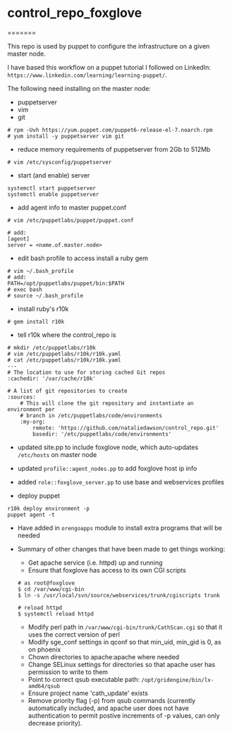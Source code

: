 # control_repo_foxglove
=======

This repo is used by puppet to configure the infrastructure on a given master node.

I have based this workflow on a puppet tutorial I followed on LinkedIn: `https://www.linkedin.com/learning/learning-puppet/`.

The following need installing on the master node:
* puppetserver
* vim
* git

```
# rpm -Uvh https://yum.puppet.com/puppet6-release-el-7.noarch.rpm
# yum install -y puppetserver vim git
```

* reduce memory requirements of puppetserver from 2Gb to 512Mb

```
# vim /etc/sysconfig/puppetserver
```

* start (and enable) server

```
systemctl start puppetserver
systemctl enable puppetserver
```

* add agent info to master puppet.conf

```
# vim /etc/puppetlabs/puppet/puppet.conf

# add:
[agent]
server = <name.of.master.node>
```

* edit bash profile to access install a ruby gem

```
# vim ~/.bash_profile
# add:
PATH=/opt/puppetlabs/puppet/bin:$PATH
# exec bash
# source ~/.bash_profile
```

* install ruby's r10k

```
# gem install r10k
```

* tell r10k where the control_repo is

```
# mkdir /etc/puppetlabs/r10k
# vim /etc/puppetlabs/r10k/r10k.yaml
# cat /etc/puppetlabs/r10k/r10k.yaml
---
# The location to use for storing cached Git repos
:cachedir: '/var/cache/r10k'

# A list of git repositories to create
:sources:
    # This will clone the git repository and instantiate an environment per
    # branch in /etc/puppetlabs/code/environments
    :my-org:
        remote: 'https://github.com/nataliedawson/control_repo.git'
        basedir: '/etc/puppetlabs/code/environments'
```

* updated site.pp to include foxglove node, which auto-updates `/etc/hosts` on master node
* updated `profile::agent_nodes.pp` to add foxglove host ip info
* added `role::foxglove_server.pp` to use base and webservices profiles


* deploy puppet

```
r10k deploy environment -p
puppet agent -t
```

* Have added in `orengoapps` module to install extra programs that will be needed

* Summary of other changes that have been made to get things working:
    * Get apache service (i.e. httpd) up and running
    * Ensure that foxglove has access to its own CGI scripts
    
    ```
    # as root@foxglove
    $ cd /var/www/cgi-bin
    $ ln -s /usr/local/svn/source/webservices/trunk/cgiscripts trunk

    # reload httpd
    $ systemctl reload httpd
    ```
    
    * Modify perl path in `/var/www/cgi-bin/trunk/CathScan.cgi` so that it uses the correct version of perl
    * Modify sge_conf settings in qconf so that min_uid, min_gid is 0, as on phoenix
    * Chown directories to apache:apache where needed
    * Change SELinux settings for directories so that apache user has permission to write to them
    * Point to correct qsub executable path: `/opt/gridengine/bin/lx-amd64/qsub`
    * Ensure project name 'cath_update' exists
    * Remove priority flag (-p) from qsub commands (currently automatically included, and apache user does not have authentication to permit postive increments of -p values, can only decrease priority).
    
    
